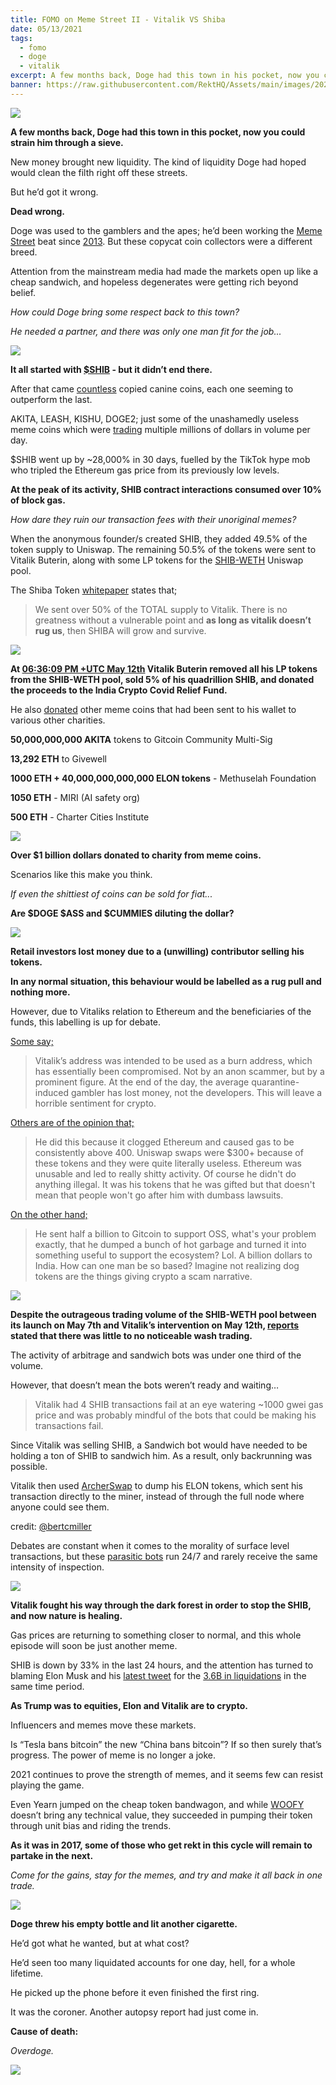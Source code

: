 ```yaml
---
title: FOMO on Meme Street II - Vitalik VS Shiba
date: 05/13/2021
tags:
  - fomo
  - doge
  - vitalik
excerpt: A few months back, Doge had this town in his pocket, now you could strain him through a sieve. New money brought new liquidity. The kind of liquidity Doge had hoped would clean the filth right off these streets. But he’d got it wrong. Dead wrong.
banner: https://raw.githubusercontent.com/RektHQ/Assets/main/images/2021/05/shibe-header.png
---
```

![](https://raw.githubusercontent.com/RektHQ/Assets/main/images/2021/05/shibe-header.png) 

**A few months back, Doge had this town in this pocket, now you could strain him through a sieve.** 

New money brought new liquidity. The kind of liquidity Doge had hoped would clean the filth right off these streets. 

But he’d got it wrong. 

**Dead wrong.**

Doge was used to the gamblers and the apes; he’d been working the [Meme Street](https://www.rekt.news/fomo-on-meme-street1/) beat since [2013](https://en.wikipedia.org/wiki/Dogecoin). But these copycat coin collectors were a different breed. 

Attention from the mainstream media had made the markets open up like a cheap sandwich, and hopeless degenerates were getting rich beyond belief.

_How could Doge bring some respect back to this town?_

_He needed a partner, and there was only one man fit for the job..._

![](https://raw.githubusercontent.com/RektHQ/Assets/main/images/2021/01/breaker.jpg)

**It all started with [$SHIB](https://www.coingecko.com/en/coins/shiba-inu) - but it didn’t end there.** 

After that came [countless](https://twitter.com/lawmaster/status/1391979415547035650?s=20) copied canine coins, each one seeming to outperform the last.

AKITA, LEASH, KISHU, DOGE2; just some of the unashamedly useless meme coins which were [trading](https://twitter.com/lawmaster/status/1391979415547035650?s=20) multiple millions of dollars in volume per day.

$SHIB went up by ~28,000% in 30 days, fuelled by the TikTok hype mob who tripled the Ethereum gas price from its previously low levels.

**At the peak of its activity, SHIB contract interactions consumed over 10% of block gas.** 

_How dare they ruin our transaction fees with their unoriginal memes?_ 

When the anonymous founder/s created SHIB, they added 49.5% of the token supply to Uniswap. The remaining 50.5% of the tokens were sent to Vitalik Buterin, along with some LP tokens for the [SHIB-WETH](https://etherscan.io/token/0x95ad61b0a150d79219dcf64e1e6cc01f0b64c4ce?a=0x811beed0119b4afce20d2583eb608c6f7af1954f) Uniswap pool. 

The Shiba Token [whitepaper](https://www.shibatoken.com/) states that;

>We sent over 50% of the TOTAL supply to Vitalik. There is no greatness without a vulnerable point and **as long as vitalik doesn’t rug us**, then SHIBA will grow and survive.

![](https://raw.githubusercontent.com/RektHQ/Assets/main/images/2021/05/shibe-aslongas.png) 

**At [06:36:09 PM +UTC May 12th](https://etherscan.io/tx/0xb65bcbb85c1633b0ab4e4886c3cd8eeaeb63edbb39cacdb9223fdcf4454fd2c7) Vitalik Buterin removed all his LP tokens from the SHIB-WETH pool, sold 5% of his quadrillion SHIB, and donated the proceeds to the India Crypto Covid Relief Fund.**

He also [donated](https://twitter.com/hudsonjameson/status/1392554160952905728?s=20) other meme coins that had been sent to his wallet to various other charities.

**50,000,000,000 AKITA** tokens to Gitcoin Community Multi-Sig

**13,292 ETH** to Givewell

**1000 ETH + 40,000,000,000,000 ELON tokens** - Methuselah Foundation

**1050 ETH** - MIRI (AI safety org)

**500 ETH** - Charter Cities Institute

![](https://raw.githubusercontent.com/RektHQ/Assets/main/images/2021/05/shibe-covid.png) 

**Over $1 billion dollars donated to charity from meme coins.**  

Scenarios like this make you think. 

_If even the shittiest of coins can be sold for fiat..._ 

**Are $DOGE $ASS and $CUMMIES diluting the dollar?**

![](https://raw.githubusercontent.com/RektHQ/Assets/main/images/2021/05/shibe-vitalik.png) 

**Retail investors lost money due to a (unwilling) contributor selling his tokens.** 

**In any normal situation, this behaviour would be labelled as a rug pull and nothing more.** 

However, due to Vitaliks relation to Ethereum and the beneficiaries of the funds, this labelling is up for debate. 

[Some say;](https://twitter.com/FarmerBrownDeFi/status/1392543127949414400?s=20) 

>Vitalik’s address was intended to be used as a burn address, which has essentially been compromised. Not by an anon scammer, but by a prominent figure. At the end of the day, the average quarantine-induced gambler has lost money, not the developers. 
>This will leave a horrible sentiment for crypto. 

[Others are of the opinion that;](https://twitter.com/lawmaster/status/1392544664687947779?s=20) 

>He did this because it clogged Ethereum and caused gas to be consistently above 400. Uniswap swaps were $300+ because of these tokens and they were quite literally useless. Ethereum was unusable and led to really shitty activity. Of course he didn't do anything illegal. It was his tokens that he was gifted but that doesn't mean that people won't go after him with dumbass lawsuits.

[On the other hand;](https://twitter.com/jacobedawson/status/1392550135226376192?s=20)

>He sent half a billion to Gitcoin to support OSS, what's your problem exactly, that he dumped a bunch of hot garbage and turned it into something useful to support the ecosystem? Lol. A billion dollars to India. How can one man be so based? Imagine not realizing dog tokens are the things giving crypto a scam narrative. 

![](https://raw.githubusercontent.com/RektHQ/Assets/main/images/2021/05/shibe-darkforest.png) 

**Despite the outrageous trading volume of the SHIB-WETH pool between its launch on May 7th and Vitalik’s intervention on May 12th, [reports](https://twitter.com/FrankResearcher/status/1392040055133384705) stated that there was little to no noticeable wash trading.** 

The activity of arbitrage and sandwich bots was under one third of the volume.

However, that doesn’t mean the bots weren’t ready and waiting…

>Vitalik had 4 SHIB transactions fail at an eye watering ~1000 gwei gas price and was probably mindful of the bots that could be making his transactions fail. 

Since Vitalik was selling SHIB, a Sandwich bot would have needed to be holding a ton of SHIB to sandwich him. As a result, only backrunning was possible.

Vitalik then used [ArcherSwap](https://twitter.com/Archer_DAO) to dump his ELON tokens, which sent his transaction directly to the miner, instead of through the full node where anyone could see them. 

credit: [@bertcmiller](https://twitter.com/bertcmiller/status/1392546670479618053?s=20)

Debates are constant when it comes to the morality of surface level transactions, but these [parasitic bots](https://www.rekt.news/return-to-the-dark-forest/) run 24/7 and rarely receive the same intensity of inspection. 

![](https://raw.githubusercontent.com/RektHQ/Assets/main/images/2021/03/rekt-linebreak.png) 

**Vitalik fought his way through the dark forest in order to stop the SHIB, and now nature is healing.**

Gas prices are returning to something closer to normal, and this whole episode will soon be just another meme. 

SHIB is down by 33% in the last 24 hours, and the attention has turned to blaming Elon Musk and his [latest tweet](https://twitter.com/elonmusk/status/1392602041025843203?s=20) for the [3.6B in liquidations](https://twitter.com/nanixbt/status/1392633410661675010?s=21) in the same time period. 

**As Trump was to equities, Elon and Vitalik are to crypto.**

Influencers and memes move these markets. 

Is “Tesla bans bitcoin” the new “China bans bitcoin”? If so then surely that’s progress. The power of meme is no longer a joke. 

2021 continues to prove the strength of memes, and it seems few can resist playing the game. 

Even Yearn jumped on the cheap token bandwagon, and while [WOOFY](https://twitter.com/bantg/status/1392231374086676483?s=20) doesn’t bring any technical value, they succeeded in pumping their token through unit bias and riding the trends.

**As it was in 2017, some of those who get rekt in this cycle will remain to partake in the next.** 

_Come for the gains, stay for the memes, and try and make it all back in one trade._ 

![](https://raw.githubusercontent.com/RektHQ/Assets/main/images/2021/01/breaker2.jpg)

**Doge threw his empty bottle and lit another cigarette.** 

He’d got what he wanted, but at what cost?
 
He’d seen too many liquidated accounts for one day, hell, for a whole lifetime.

He picked up the phone before it even finished the first ring. 

It was the coroner. Another autopsy report had just come in. 

**Cause of death:** 

_Overdoge._

![](https://raw.githubusercontent.com/RektHQ/Assets/main/images/2021/05/shibe-conc.png) 
